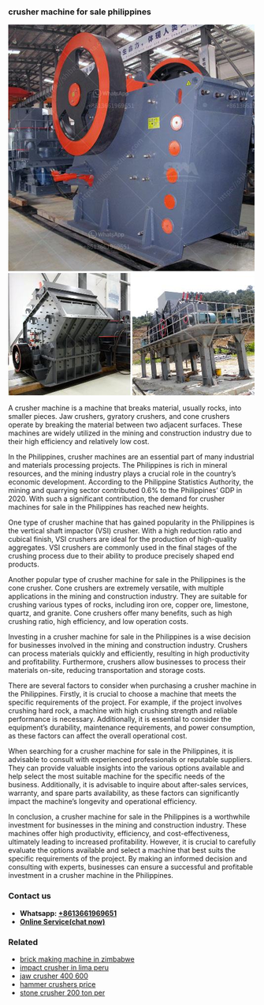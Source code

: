 <h3>crusher machine for sale philippines</h3><img src='1706768054.jpg' alt=''><p>A crusher machine is a machine that breaks material, usually rocks, into smaller pieces. Jaw crushers, gyratory crushers, and cone crushers operate by breaking the material between two adjacent surfaces. These machines are widely utilized in the mining and construction industry due to their high efficiency and relatively low cost.</p><p>In the Philippines, crusher machines are an essential part of many industrial and materials processing projects. The Philippines is rich in mineral resources, and the mining industry plays a crucial role in the country’s economic development. According to the Philippine Statistics Authority, the mining and quarrying sector contributed 0.6% to the Philippines’ GDP in 2020. With such a significant contribution, the demand for crusher machines for sale in the Philippines has reached new heights.</p><p>One type of crusher machine that has gained popularity in the Philippines is the vertical shaft impactor (VSI) crusher. With a high reduction ratio and cubical finish, VSI crushers are ideal for the production of high-quality aggregates. VSI crushers are commonly used in the final stages of the crushing process due to their ability to produce precisely shaped end products.</p><p>Another popular type of crusher machine for sale in the Philippines is the cone crusher. Cone crushers are extremely versatile, with multiple applications in the mining and construction industry. They are suitable for crushing various types of rocks, including iron ore, copper ore, limestone, quartz, and granite. Cone crushers offer many benefits, such as high crushing ratio, high efficiency, and low operation costs.</p><p>Investing in a crusher machine for sale in the Philippines is a wise decision for businesses involved in the mining and construction industry. Crushers can process materials quickly and efficiently, resulting in high productivity and profitability. Furthermore, crushers allow businesses to process their materials on-site, reducing transportation and storage costs.</p><p>There are several factors to consider when purchasing a crusher machine in the Philippines. Firstly, it is crucial to choose a machine that meets the specific requirements of the project. For example, if the project involves crushing hard rock, a machine with high crushing strength and reliable performance is necessary. Additionally, it is essential to consider the equipment’s durability, maintenance requirements, and power consumption, as these factors can affect the overall operational cost.</p><p>When searching for a crusher machine for sale in the Philippines, it is advisable to consult with experienced professionals or reputable suppliers. They can provide valuable insights into the various options available and help select the most suitable machine for the specific needs of the business. Additionally, it is advisable to inquire about after-sales services, warranty, and spare parts availability, as these factors can significantly impact the machine’s longevity and operational efficiency.</p><p>In conclusion, a crusher machine for sale in the Philippines is a worthwhile investment for businesses in the mining and construction industry. These machines offer high productivity, efficiency, and cost-effectiveness, ultimately leading to increased profitability. However, it is crucial to carefully evaluate the options available and select a machine that best suits the specific requirements of the project. By making an informed decision and consulting with experts, businesses can ensure a successful and profitable investment in a crusher machine in the Philippines.</p><h3>Contact us</h3><ul><li><strong>Whatsapp:&nbsp;<a href="https://wa.me/8613661969651">+8613661969651</a></strong></li><li><a href="https://swt.shibang-china.com/?git&amp;zhl&amp;crusher machine for sale philippines"><strong>Online Service(chat now)</strong></a></li></ul><h3>Related</h3><ul><li><a href='brick making machine in zimbabwe.md'>brick making machine in zimbabwe</a></li><li><a href='impact crusher in lima peru.md'>impact crusher in lima peru</a></li><li><a href='jaw crusher 400 600.md'>jaw crusher 400 600</a></li><li><a href='hammer crushers price.md'>hammer crushers price</a></li><li><a href='stone crusher 200 ton per.md'>stone crusher 200 ton per</a></li></ul>